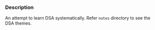 ### Description
An attempt to learn DSA systematically. Refer `notes` directory to see the DSA themes.

